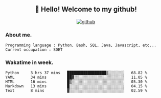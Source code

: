 <h2 align="center">👋 Hello! Welcome to my github! </h2>
<p align="center">
  <a href="https://github.com/usergwen"><img src="https://img.shields.io/badge/GitHub-24292e" alt="github"></a>
</p>

### About me.

```Plain Text
Programming language : Python, Bash, SQL, Java, Javascript, etc...
Current occupation : SDET
```
### Wakatime in week.

<!--START_SECTION:waka-->
```text
Python     3 hrs 37 mins   █████████████████▒░░░░░░░   68.82 % 
YAML       34 mins         ██▓░░░░░░░░░░░░░░░░░░░░░░   11.05 % 
HTML       16 mins         █▒░░░░░░░░░░░░░░░░░░░░░░░   05.30 % 
Markdown   13 mins         █░░░░░░░░░░░░░░░░░░░░░░░░   04.15 % 
Text       8 mins          ▓░░░░░░░░░░░░░░░░░░░░░░░░   02.59 % 
```
<!--END_SECTION:waka-->
